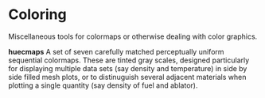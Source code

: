 Coloring
========

Miscellaneous tools for colormaps or otherwise dealing with color graphics.

**huecmaps**
  A set of seven carefully matched perceptually uniform sequential
  colormaps.  These are tinted gray scales, designed particularly for
  displaying multiple data sets (say density and temperature) in side
  by side filled mesh plots, or to distinuguish several adjacent
  materials when plotting a single quantity (say density of fuel and
  ablator).
